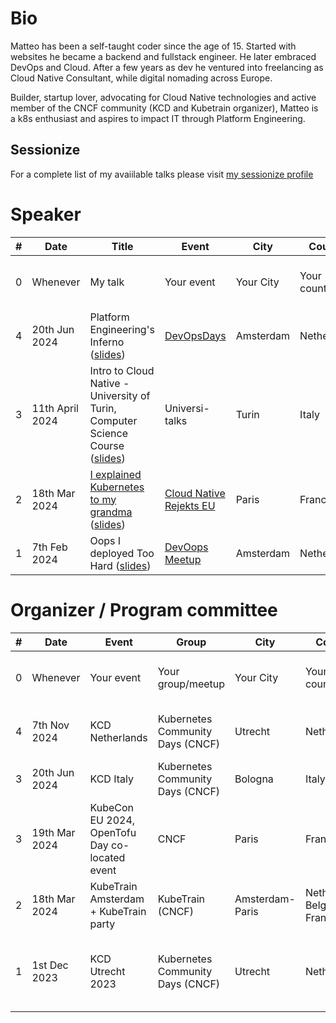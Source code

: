 # Bio

Matteo has been a self-taught coder since the age of 15. Started with websites he became a backend and fullstack engineer. He later embraced DevOps and Cloud. After a few years as dev he ventured into freelancing as Cloud Native Consultant, while digital nomading across Europe.

Builder, startup lover, advocating for Cloud Native technologies and active member of the CNCF community (KCD and Kubetrain organizer), Matteo is a k8s enthusiast and aspires to impact IT through Platform Engineering.

## Sessionize

For a complete list of my avaiilable talks please visit [my sessionize profile](https://sessionize.com/mbianchidev)

# Speaker

| # | Date | Title | Event | City | Country | Notes |
|---|------|-------|-------|------|---------|-------|
| 0 | Whenever | My talk | Your event | Your City | Your country | Inivte me as a speaker at matteo@mb-consulting.dev |
| 4 | 20th Jun 2024 | Platform Engineering's Inferno ([slides](https://docs.google.com/presentation/d/1z0HffGYTlR2V6JmJ3ThLprIRV2F6_i0VYq7cYqVBKoI)) | [DevOpsDays](https://devopsdays.org/events/2024-amsterdam/program/matteo-bianchi) | Amsterdam | Netherlands | TBD |
| 3 | 11th April 2024 | Intro to Cloud Native - University of Turin, Computer Science Course ([slides](https://docs.google.com/presentation/d/1IQj4YmdhlvUhDScZ52hUyPfPM2xWm32w53mYwM_j6yI/edit?usp=sharing)) | Universi-talks | Turin | Italy | 180+ students |
| 2 | 18th Mar 2024 | [I explained Kubernetes to my grandma](https://youtu.be/8c6xYXY12ro?si=ceNgAo5OAWiOWqff&t=545) ([slides](https://github.com/mbianchidev/mbianchidev/blob/master/public-speaking/Talks/TBD)) | [Cloud Native Rejekts EU](https://cloud-native.rejekts.io/) | Paris | France | 200 people, 500 views during the live stream |
| 1 | 7th Feb 2024 | Oops I deployed Too Hard ([slides](https://docs.google.com/presentation/d/15OkDT31ll8dBakYg15Sj_1HNR7qI57tNSdb_IbTak40/edit?usp=sharing)) | [DevOops Meetup](https://www.meetup.com/amsterdam-devooops-meetup-group/events/298416527/) | Amsterdam | Netherlands | 100 people |

# Organizer / Program committee

| # | Date | Event | Group | City | Country | Notes |
|---|------|-------|-------|------|---------|-------|
| 0 | Whenever | Your event | Your group/meetup | Your City | Your country | Inivte me to organize at matteo@mb-consulting.dev |
| 4 | 7th Nov 2024 | KCD Netherlands | Kubernetes Community Days (CNCF) | Utrecht | Netherlands | Organizer, Program Committee, TBD |
| 3 | 20th Jun 2024 | KCD Italy | Kubernetes Community Days (CNCF) | Bologna | Italy | Program Committee |
| 3 | 19th Mar 2024 | KubeCon EU 2024, OpenTofu Day co-located event | CNCF | Paris | France | Program Committee |
| 2 | 18th Mar 2024 | KubeTrain Amsterdam + KubeTrain party | KubeTrain (CNCF) | Amsterdam-Paris | Netherlands, Belgium, France | Founding Organizer |
| 1 | 1st Dec 2023 | KCD Utrecht 2023 | Kubernetes Community Days (CNCF) | Utrecht | Netherlands | Organizer, Program Committee, Host and MC for the 2nd room track |
